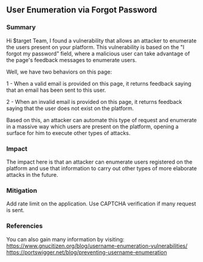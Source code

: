 ## User Enumeration via Forgot Password

### Summary

Hi $target Team,
I found a vulnerability that allows an attacker to enumerate the users present on your platform. This vulnerability is based on the "I forgot my password" field, where a malicious user can take advantage of the page's feedback messages to enumerate users.

Well, we have two behaviors on this page:

1 - When a valid email is provided on this page, it returns feedback saying that an email has been sent to this user.

2 - When an invalid email is provided on this page, it returns feedback saying that the user does not exist on the platform.

Based on this, an attacker can automate this type of request and enumerate in a massive way which users are present on the platform, opening a surface for him to execute other types of attacks.

### Impact

The impact here is that an attacker can enumerate users registered on the platform and use that information to carry out other types of more elaborate attacks in the future.


### Mitigation

Add rate limit on the application.
Use CAPTCHA verification if many request is sent.

### Referencies

You can also gain many information by visiting:
https://www.gnucitizen.org/blog/username-enumeration-vulnerabilities/
https://portswigger.net/blog/preventing-username-enumeration